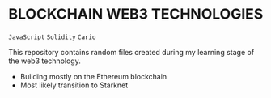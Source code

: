 # BLOCKCHAIN WEB3 TECHNOLOGIES

`JavaScript` `Solidity` `Cario`

This repository contains random files created during my learning stage of the web3 technology.

- Building mostly on the Ethereum blockchain
- Most likely transition to Starknet
